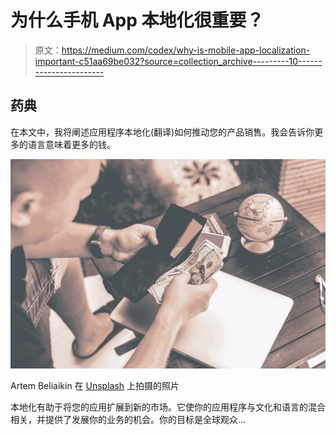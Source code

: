 # 为什么手机 App 本地化很重要？

> 原文：<https://medium.com/codex/why-is-mobile-app-localization-important-c51aa69be032?source=collection_archive---------10----------------------->

## 药典

在本文中，我将阐述应用程序本地化(翻译)如何推动您的产品销售。我会告诉你更多的语言意味着更多的钱。

![](img/dd5bc7ec9eb9731229ba182d6042be38.png)

Artem Beliaikin 在 [Unsplash](https://unsplash.com?utm_source=medium&utm_medium=referral) 上拍摄的照片

本地化有助于将您的应用扩展到新的市场。它使你的应用程序与文化和语言的混合相关，并提供了发展你的业务的机会。你的目标是全球观众…
